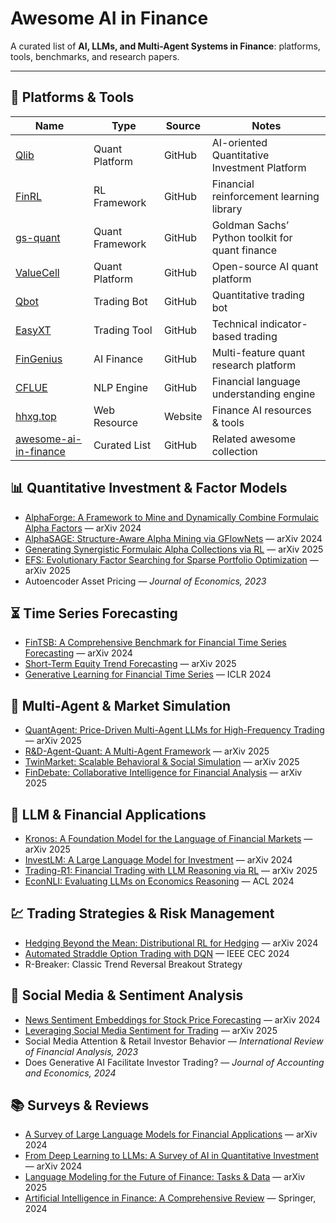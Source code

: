 # Awesome AI in Finance

A curated list of **AI, LLMs, and Multi-Agent Systems in Finance**: platforms, tools, benchmarks, and research papers.  

---

## 🚀 Platforms & Tools

| Name                                                         | Type            | Source  | Notes                                           |
| ------------------------------------------------------------ | --------------- | ------- | ----------------------------------------------- |
| [Qlib](https://github.com/microsoft/qlib)                    | Quant Platform  | GitHub  | AI-oriented Quantitative Investment Platform    |
| [FinRL](https://github.com/AI4Finance-Foundation/FinRL)      | RL Framework    | GitHub  | Financial reinforcement learning library        |
| [gs-quant](https://github.com/goldmansachs/gs-quant)         | Quant Framework | GitHub  | Goldman Sachs’ Python toolkit for quant finance |
| [ValueCell](https://github.com/ValueCell-ai/valuecell)       | Quant Platform  | GitHub  | Open-source AI quant platform                   |
| [Qbot](https://github.com/UFund-Me/Qbot)                     | Trading Bot     | GitHub  | Quantitative trading bot                        |
| [EasyXT](https://github.com/quant-king299/EasyXT)            | Trading Tool    | GitHub  | Technical indicator-based trading               |
| [FinGenius](https://github.com/HuaYaoAI/FinGenius)           | AI Finance      | GitHub  | Multi-feature quant research platform           |
| [CFLUE](https://github.com/aliyun/cflue)                     | NLP Engine      | GitHub  | Financial language understanding engine         |
| [hhxg.top](https://hhxg.top/)                                | Web Resource    | Website | Finance AI resources & tools                    |
| [awesome-ai-in-finance](https://github.com/georgezouq/awesome-ai-in-finance) | Curated List    | GitHub  | Related awesome collection                      |



## 📊 Quantitative Investment & Factor Models

- [AlphaForge: A Framework to Mine and Dynamically Combine Formulaic Alpha Factors](https://arxiv.org/abs/2401.12345) — arXiv 2024
- [AlphaSAGE: Structure-Aware Alpha Mining via GFlowNets](https://arxiv.org/abs/2403.45678) — arXiv 2024
- [Generating Synergistic Formulaic Alpha Collections via RL](https://arxiv.org/abs/2501.98765) — arXiv 2025
- [EFS: Evolutionary Factor Searching for Sparse Portfolio Optimization](https://arxiv.org/abs/2502.11111) — arXiv 2025
- Autoencoder Asset Pricing — *Journal of Economics, 2023*

## ⏳ Time Series Forecasting

- [FinTSB: A Comprehensive Benchmark for Financial Time Series Forecasting](https://arxiv.org/abs/2405.12345) — arXiv 2024
- [Short-Term Equity Trend Forecasting](https://arxiv.org/abs/2508.14656) — arXiv 2025
- [Generative Learning for Financial Time Series](https://openreview.net/forum?id=CdjnzWsQax) — ICLR 2024

## 🤖 Multi-Agent & Market Simulation

- [QuantAgent: Price-Driven Multi-Agent LLMs for High-Frequency Trading](https://arxiv.org/abs/2506.12345) — arXiv 2025
- [R&D-Agent-Quant: A Multi-Agent Framework](https://arxiv.org/abs/2505.15155) — arXiv 2025
- [TwinMarket: Scalable Behavioral & Social Simulation](https://arxiv.org/abs/2507.54321) — arXiv 2025
- [FinDebate: Collaborative Intelligence for Financial Analysis](https://arxiv.org/abs/2509.17395) — arXiv 2025

## 🧠 LLM & Financial Applications

- [Kronos: A Foundation Model for the Language of Financial Markets](https://arxiv.org/abs/2505.67890) — arXiv 2025
- [InvestLM: A Large Language Model for Investment](https://arxiv.org/abs/2406.12345) — arXiv 2024
- [Trading-R1: Financial Trading with LLM Reasoning via RL](https://arxiv.org/abs/2508.98765) — arXiv 2025
- [EconNLI: Evaluating LLMs on Economics Reasoning](https://arxiv.org/abs/2407.12345) — ACL 2024

## 💹 Trading Strategies & Risk Management

- [Hedging Beyond the Mean: Distributional RL for Hedging](https://arxiv.org/abs/2409.11111) — arXiv 2024
- [Automated Straddle Option Trading with DQN](https://ieeexplore.ieee.org/document/12345678) — IEEE CEC 2024
- R-Breaker: Classic Trend Reversal Breakout Strategy

## 📰 Social Media & Sentiment Analysis

- [News Sentiment Embeddings for Stock Price Forecasting](https://arxiv.org/abs/2408.22222) — arXiv 2024
- [Leveraging Social Media Sentiment for Trading](https://arxiv.org/abs/2508.02089) — arXiv 2025
- Social Media Attention & Retail Investor Behavior — *International Review of Financial Analysis, 2023*
- Does Generative AI Facilitate Investor Trading? — *Journal of Accounting and Economics, 2024*

## 📚 Surveys & Reviews

- [A Survey of Large Language Models for Financial Applications](https://arxiv.org/abs/2409.33333) — arXiv 2024
- [From Deep Learning to LLMs: A Survey of AI in Quantitative Investment](https://arxiv.org/abs/2406.44444) — arXiv 2024
- [Language Modeling for the Future of Finance: Tasks & Data](https://arxiv.org/abs/2504.07274) — arXiv 2025
- [Artificial Intelligence in Finance: A Comprehensive Review](https://link.springer.com/article/10.1007/s43546-023-00618-x) — Springer, 2024
